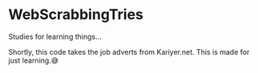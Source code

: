 # WebScrabbingTries
Studies for learning things...

Shortly, this code takes the job adverts from Kariyer.net.
This is made for just learning.😅
